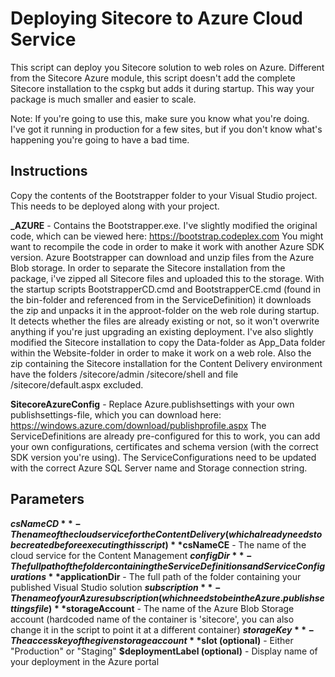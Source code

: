 # Deploying Sitecore to Azure Cloud Service

This script can deploy you Sitecore solution to web roles on Azure. Different from the Sitecore Azure module, this script doesn't add the complete Sitecore installation to the cspkg but adds it during startup. This way your package is much smaller and easier to scale.

Note: If you're going to use this, make sure you know what you're doing. I've got it running in production for a few sites, but if you don't know what's happening you're going to have a bad time.

## Instructions

Copy the contents of the Bootstrapper folder to your Visual Studio project. This needs to be deployed along with your project.

**_AZURE** - Contains the Bootstrapper.exe. I've slightly modified the original code, which can be viewed here: https://bootstrap.codeplex.com
You might want to recompile the code in order to make it work with another Azure SDK version.
Azure Bootstrapper can download and unzip files from the Azure Blob storage. In order to separate the Sitecore installation from the package, i've zipped all Sitecore files and uploaded this to the storage. With the startup scripts BootstrapperCD.cmd and BootstrapperCE.cmd (found in the bin-folder and referenced from in the ServiceDefinition) it downloads the zip and unpacks it in the approot-folder on the web role during startup. It detects whether the files are already existing or not, so it won't overwrite anything if you're just upgrading an existing deployment.
I've also slightly modified the Sitecore installation to copy the Data-folder as App_Data folder within the Website-folder in order to make it work on a web role. Also the zip containing the Sitecore installation for the Content Delivery environment have the folders /sitecore/admin /sitecore/shell and file /sitecore/default.aspx excluded.

**SitecoreAzureConfig** - Replace Azure.publishsettings with your own publishsettings-file, which you can download here: https://windows.azure.com/download/publishprofile.aspx
The ServiceDefinitions are already pre-configured for this to work, you can add your own configurations, certificates and schema version (with the correct SDK version you're using). 
The ServiceConfigurations need to be updated with the correct Azure SQL Server name and Storage connection string.

## Parameters

**$csNameCD** - The name of the cloud service for the Content Delivery (which already needs to be created before executing this script)
**$csNameCE** - The name of the cloud service for the Content Management
**$configDir** - The full path of the folder containing the ServiceDefinitions and ServiceConfigurations
**$applicationDir** - The full path of the folder containing your published Visual Studio solution
**$subscription** - The name of your Azure subscription (which needs to be in the Azure.publishsettings file)
**$storageAccount** - The name of the Azure Blob Storage account (hardcoded name of the container is 'sitecore', you can also change it in the script to point it at a different container)
**$storageKey** - The access key of the given storage account
**$slot (optional)** - Either "Production" or "Staging"
**$deploymentLabel (optional)** - Display name of your deployment in the Azure portal